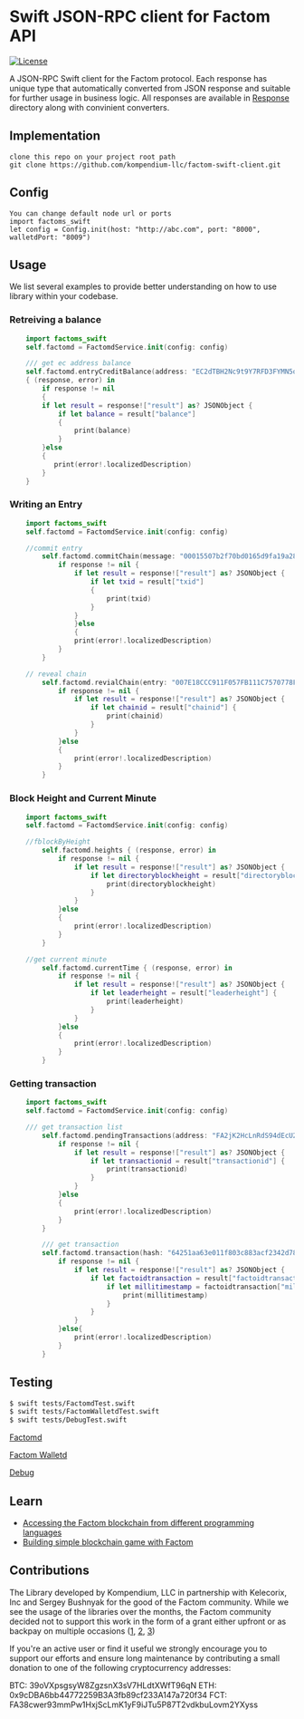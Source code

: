 # Swift JSON-RPC client for Factom API

[![License](https://img.shields.io/badge/license-MIT-blue.svg)](https://github.com/kompendium-llc/factom-swift/blob/master/LICENSE)

A JSON-RPC Swift client for the Factom protocol. Each response has unique type that automatically converted from JSON response and suitable for further usage in business logic. All responses are available in [Response](https://github.com/kompendium-llc/factom-swift-client/tree/master/factom-swift/Models) directory along with convinient converters.

## Implementation
    clone this repo on your project root path
    git clone https://github.com/kompendium-llc/factom-swift-client.git

## Config
    You can change default node url or ports
    import factoms_swift
    let config = Config.init(host: "http://abc.com", port: "8000", walletdPort: "8009")

## Usage

We list several examples to provide better understanding on how to use library within your codebase.

### Retreiving a balance

```swift
    import factoms_swift
    self.factomd = FactomdService.init(config: config)

    /// get ec address balance
    self.factomd.entryCreditBalance(address: "EC2dTBH2Nc9t9Y7RFD3FYMN5ottoPeHdk6xqUWEc6eHVoBPj6CmH")
    { (response, error) in
        if response != nil
        {
        if let result = response!["result"] as? JSONObject {
            if let balance = result["balance"]
            {
                print(balance)
            }
        }else
        {
           print(error!.localizedDescription)
        }
    }
```

### Writing an Entry

```swift
    import factoms_swift
    self.factomd = FactomdService.init(config: config)

    //commit entry
        self.factomd.commitChain(message: "00015507b2f70bd0165d9fa19a28cfaafb6bc82f538955a98c7b7e60d79fbf92655c1bff1c76466cb3bc3f3cc68d8b2c111f4f24c88d9c031b4124395c940e5e2c5ea496e8aaa2f5c956749fc3eba4acc60fd485fb100e601070a44fcce54ff358d606698547340b3b6a27bcceb6a42d62a3a8d02a6f0d73653215771de243a63ac048a18b59da2946c901273e616bdbb166c535b26d0d446bc69b22c887c534297c7d01b2ac120237086112b5ef34fc6474e5e941d60aa054b465d4d770d7f850169170ef39150b") { (response, error) in
            if response != nil {
                if let result = response!["result"] as? JSONObject {
                    if let txid = result["txid"]
                    {
                        print(txid)
                    }
                }
                }else
                {
                print(error!.localizedDescription)
            }
        }

    // reveal chain
        self.factomd.revialChain(entry: "007E18CCC911F057FB111C7570778F6FDC51E189F35A6E6DA683EC2A264443531F000E0005746573745A0005746573745A48656C6C6F20466163746F6D21") { (response, error) in
            if response != nil {
                if let result = response!["result"] as? JSONObject {
                    if let chainid = result["chainid"] {
                        print(chainid)
                    }
                }
            }else
            {
                print(error!.localizedDescription)
            }
        }
```

### Block Height and Current Minute
```swift
    import factoms_swift
    self.factomd = FactomdService.init(config: config)

    //fblockByHeight
        self.factomd.heights { (response, error) in
            if response != nil {
                if let result = response!["result"] as? JSONObject {
                    if let directoryblockheight = result["directoryblockheight"] {
                        print(directoryblockheight)
                    }
                }
            }else
            {
                print(error!.localizedDescription)
            }
        }

    //get current minute
        self.factomd.currentTime { (response, error) in
            if response != nil {
                if let result = response!["result"] as? JSONObject {
                    if let leaderheight = result["leaderheight"] {
                        print(leaderheight)
                    }
                }
            }else
            {
                print(error!.localizedDescription)
            }
        }
```

### Getting transaction

```swift
    import factoms_swift
    self.factomd = FactomdService.init(config: config)

    /// get transaction list
        self.factomd.pendingTransactions(address: "FA2jK2HcLnRdS94dEcU27rF3meoJfpUcZPSinpb7AwQvPRY6RL1Q") { (response, error) in
            if response != nil {
                if let result = response!["result"] as? JSONObject {
                    if let transactionid = result["transactionid"] {
                        print(transactionid)
                    }
                }
            }else
            {
                print(error!.localizedDescription)
            }
        }

        /// get transaction
        self.factomd.transaction(hash: "64251aa63e011f803c883acf2342d784b405afa59e24d9c5506c84f6c91bf18b") { (response, error) in
            if response != nil {
                if let result = response!["result"] as? JSONObject {
                    if let factoidtransaction = result["factoidtransaction"] as? JSONObject {
                        if let millitimestamp = factoidtransaction["millitimestamp"] {
                            print(millitimestamp)
                        }
                    }
                }
            }else{
                print(error!.localizedDescription)
            }
        }
```

## Testing
```bash
$ swift tests/FactomdTest.swift
$ swift tests/FactomWalletdTest.swift
$ swift tests/DebugTest.swift
```
[Factomd](factoms-swift/tests/FactomdTest.swift)

[Factom Walletd](factoms-swift/tests/FactomWalletdTest.swift)

[Debug](factoms-swift/tests/DebugTest.swift)

## Learn
- [Accessing the Factom blockchain from different programming languages](https://medium.com/kompendium-developments/accessing-factom-blockchain-from-different-programming-languages-7f09030efe16)
- [Building simple blockchain game with Factom](https://medium.com/kompendium-developments/accessing-factom-blockchain-from-different-programming-languages-7f09030efe16)


## Contributions

The Library developed by Kompendium, LLC in partnership with Kelecorix, Inc and Sergey Bushnyak for the good of the Factom community. While we see the usage of the libraries over the months, the Factom community decided not to support this work in the form of a grant either upfront or as backpay on multiple occasions ([1](https://factomize.com/forums/threads/kompendium-12-back-pay-two-factom-community-sdks-client-libraries-php-ruby.4802/), [2](https://factomize.com/forums/threads/kompendium-12-back-pay-ruby-haskell-client-libraries-for-the-factom-blockchain.2740/), [3](https://factomize.com/forums/threads/back-pay-development-of-4-json-rpc-client-libraries-to-the-factom-community.2513/))

If you're an active user or find it useful we strongly encourage you to support our efforts and ensure long maintenance by contributing a small donation to one of the following cryptocurrency addresses:

BTC: 39oVXpsgsyW8ZgzsnX3sV7HLdtXWfT96qN
ETH: 0x9cDBA6bb44772259B3A3fb89cf233A147a720f34
FCT: FA38cwer93mmPw1HxjScLmK1yF9iJTu5P87T2vdkbuLovm2YXyss
